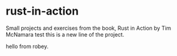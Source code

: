 # rust-in-action
Small projects and exercises from the book, Rust in Action by Tim McNamara
test this is a new line of the project.

hello from robey.
